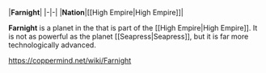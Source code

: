 |**Farnight**|
|-|-|
|**Nation**|[[High Empire\|High Empire]]|

**Farnight** is a planet in the  that is part of the [[High Empire\|High Empire]]. It is not as powerful as the planet [[Seapress\|Seapress]], but it is far more technologically advanced.




https://coppermind.net/wiki/Farnight